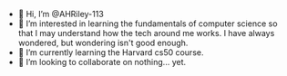 - 👋 Hi, I’m @AHRiley-113
- 👀 I’m interested in learning the fundamentals of computer science so that I may understand how the tech around me works. I have always wondered, but wondering isn't good enough.
- 🌱 I’m currently learning the Harvard cs50 course.
- 💞️ I’m looking to collaborate on nothing... yet.


<!---
AHRiley-113/AHRiley-113 is a ✨ special ✨ repository because its `README.md` (this file) appears on your GitHub profile.
You can click the Preview link to take a look at your changes.
--->
